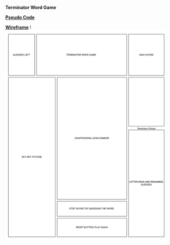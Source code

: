 **Terminator Word Game**





<span style="text-decoration: underline;">**Pseudo Code**</span>







<span style="text-decoration: underline;">**Wireframe**</span>
!<img src="/assets/Wireframe.png" alt="Wireframe" width="500"/>